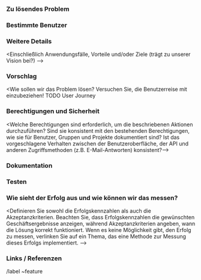 ### Zu lösendes Problem

<!-- Welches Problem lösen wir? -->

### Bestimmte Benutzer

<!-- Wer wird diese Funktion nutzen? Wenn bekannt, schließen Sie einen der folgenden Benutzertypen (z.B. Entwickler, Technologe, PKAdmin, Admin, Logistiker, Transport), Es ist in Ordnung, "Unbekannt" zu schreiben und dieses Feld später auszufüllen.


Personas sind unter TODO Architekutbeschreibung beschrieben -->

### Weitere Details

<Einschließlich Anwendungsfälle, Vorteile und/oder Ziele (trägt zu unserer Vision bei?) -->

### Vorschlag

<Wie sollen wir das Problem lösen? Versuchen Sie, die Benutzerreise mit einzubeziehen! TODO User Journey
### Berechtigungen und Sicherheit

<Welche Berechtigungen sind erforderlich, um die beschriebenen Aktionen durchzuführen? Sind sie konsistent mit den bestehenden Berechtigungen, wie sie für Benutzer, Gruppen und Projekte dokumentiert sind? Ist das vorgeschlagene Verhalten zwischen der Benutzeroberfläche, der API und anderen Zugriffsmethoden (z.B. E-Mail-Antworten) konsistent?-->

### Dokumentation

<!--
Fügen Sie hier alle bekannten Dokumentationsanforderungen hinzu, per https://docs.gitlab.com/ee/development/documentation/feature-change-workflow.html#documentation-requirements TODO Richtlininen
Wenn diese Funktion eine Änderung der Berechtigungen erfordert, muss dieses Dokument https://docs.gitlab.com/ee/user/permissions.html entsprechend aktualisiert werden. -->

### Testen

<!-- Welche Risiken birgt diese Veränderung? Wie kann es die Qualität des Produkts beeinflussen? Welche zusätzliche Testabdeckung oder Änderungen an Tests sind erforderlich? Wird es ein Browser-übergreifendes Testen erfordern? Weitere Informationen finden Sie im Prozess der Prüftechnik: https://about.gitlab.com/handbook/engineering/quality/test-engineering/ -->

### Wie sieht der Erfolg aus und wie können wir das messen?

<Definieren Sie sowohl die Erfolgskennzahlen als auch die Akzeptanzkriterien. Beachten Sie, dass Erfolgskennzahlen die gewünschten Geschäftsergebnisse anzeigen, während Akzeptanzkriterien angeben, wann die Lösung korrekt funktioniert. Wenn es keine Möglichkeit gibt, den Erfolg zu messen, verlinken Sie auf ein Thema, das eine Methode zur Messung dieses Erfolgs implementiert. -->

### Links / Referenzen

/label ~feature
